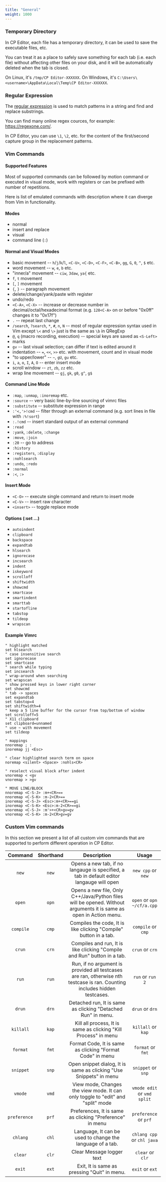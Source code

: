 ```yaml
---
title: "General"
weight: 1000
---
```


### Temporary Directory

In CP Editor, each file has a temporary directory, it can be used to save the executable files, etc.

You can treat it as a place to safely save something for each tab (i.e. each file) without affecting other files on your disk, and it will be automatically deleted when the tab is closed.

On Linux, it's `/tmp/CP Editor-XXXXXX`. On Windows, it's `C:\Users\<username>\AppData\Local\Temp\CP Editor-XXXXXX`.

### Regular Expression

The [regular expression](https://en.wikipedia.org/wiki/Regular_expression) is used to match patterns in a string and find and replace substrings.

You can find many online regex cources, for example: <https://regexone.com/>.

In CP Editor, you can use `\1`, `\2`, etc. for the content of the first/second capture group in the replacement patterns.

### Vim Commands

#### Supported Features

Most of supported commands can be followed by motion command or executed in visual mode, work with registers or can be prefixed with number of repetitions.

Here is list of emulated commands with description where it can diverge from Vim in functionality.

#### Modes

-   normal
-   insert and replace
-   visual
-   command line (`:`)

#### Normal and Visual Modes

-   basic movement -- `h`/`j`/`k`/`l`, `<C-U>`, `<C-D>`, `<C-F>`, `<C-B>`, `gg`, `G`, `0`, `^`, `$` etc.
-   word movement -- `w`, `e`, `b` etc.
-   "inner/a" movement -- `ciw`, `3daw`, `ya{` etc.
-   `f`, `t` movement
-   `[`, `]` movement
-   `{`, `}` -- paragraph movement
-   delete/change/yank/paste with register
-   undo/redo
-   `<C-A>`, `<C-X>` -- increase or decrease number in decimal/octal/hexadecimal format (e.g. `128<C-A>` on or before "0x0ff" changes it to "0x17f")
-   `.` -- repeat last change
-   `/search`, `?search`, `*`, `#`, `n`, `N` -- most of regular expression syntax used in Vim except `\<` and `\>` just is the same as `\b` in QRegExp
-   `@`, `q` (macro recording, execution) -- special keys are saved as `<S-Left>`
-   marks
-   `gv` -- last visual selection; can differ if text is edited around it
-   indentation -- `=`, `<<`, `>>` etc. with movement, count and in visual mode
-   "to upper/lower" -- `~`, `gU`, `gu` etc.
-   `i`, `a`, `o`, `I`, `A`, `O` -- enter insert mode
-   scroll window -- `zt`, `zb`, `zz` etc.
-   wrap line movement -- `gj`, `gk`, `g0`, `g^`, `g$`

#### Command Line Mode

-   `:map`, `:unmap`, `:inoremap` etc.
-   `:source` -- very basic line-by-line sourcing of vimrc files
-   `:substitute` -- substitute expression in range
-   `:'<,'>!cmd` -- filter through an external command (e.g. sort lines in file with `:%!sort`)
-   `:.!cmd` -- insert standard output of an external command
-   `:read`
-   `:yank`, `:delete`, `:change`
-   `:move`, `:join`
-   `:20` -- go to address
-   `:history`
-   `:registers`, `:display`
-   `:nohlsearch`
-   `:undo`, `:redo`
-   `:normal`
-   `:<`, `:>`

#### Insert Mode

-   `<C-O>` -- execute single command and return to insert mode
-   `<C-V>` -- insert raw character
-   `<insert>` -- toggle replace mode

#### Options (:set ...)

-   `autoindent`
-   `clipboard`
-   `backspace`
-   `expandtab`
-   `hlsearch`
-   `ignorecase`
-   `incsearch`
-   `indent`
-   `iskeyword`
-   `scrolloff`
-   `shiftwidth`
-   `showcmd`
-   `smartcase`
-   `smartindent`
-   `smarttab`
-   `startofline`
-   `tabstop`
-   `tildeop`
-   `wrapscan`

#### Example Vimrc

```vimrc
" highlight matched
set hlsearch
" case insensitive search
set ignorecase
set smartcase
" search while typing
set incsearch
" wrap-around when searching
set wrapscan
" show pressed keys in lower right corner
set showcmd
" tab -> spaces
set expandtab
set tabstop=4
set shiftwidth=4
" keep a 5 line buffer for the cursor from top/bottom of window
set scrolloff=5
" X11 clipboard
set clipboard=unnamed
" use ~ with movement
set tildeop

" mappings
nnoremap ; :
inoremap jj <Esc>

" clear highlighted search term on space
noremap <silent> <Space> :nohls<CR>

" reselect visual block after indent
vnoremap < <gv
vnoremap > >gv

" MOVE LINE/BLOCK
nnoremap <C-S-J> :m+<CR>==
nnoremap <C-S-K> :m-2<CR>==
inoremap <C-S-J> <Esc>:m+<CR>==gi
inoremap <C-S-K> <Esc>:m-2<CR>==gi
vnoremap <C-S-J> :m'>+<CR>gv=gv
vnoremap <C-S-K> :m-2<CR>gv=gv
```

### Custom Vim commands

In this section we present a list of all custom vim commands that are supported to perform different operation in CP Editor.

|    Command   | Shorthand |                                                        Description                                                        |            Usage            |
| :----------: | :-------: | :-----------------------------------------------------------------------------------------------------------------------: | :-------------------------: |
|     `new`    |   `new`   |                  Opens a new tab, if no langauge is specified, a tab in default editor langauge will open                 |      `new cpp` or `new`     |
|    `open`    |   `opn`   |     Opens a new file, Only C++/Java/Python files will be opened. Without arguments it is same as open in Action menu.     |  `open` or `opn ~/cf/a.cpp` |
|   `compile`  |   `cmp`   |                             Compiles the code, It is like clicking "Compile" button in a tab.                             |      `compile` or `cmp`     |
|    `crun`    |   `crn`   |                          Compiles and run, It is like clicking "Compile and Run" button in a tab.                         |       `crun` or `crn`       |
|     `run`    |   `run`   | Run, if no argument is provided all testcases are ran, otherwise nth testcase is ran. Counting includes hidden testcases. |       `run` or `run 2`      |
|    `drun`    |   `drn`   |                                Detached run, It is same as clicking "Detached Run" in menu.                               |       `drun` or `drn`       |
|   `killall`  |   `kap`   |                              Kill all process, It is same as clicking "Kill Process" in menu                              |      `killall` or `kap`     |
|   `format`   |   `fmt`   |                                 Format Code, It is same as clicking "Format Code" in menu                                 |      `format` or `fmt`      |
|   `snippet`  |   `snp`   |                             Open snippet dialog, It is same as clicking "Use Snippets" in menu                            |      `snippet` or `snp`     |
|    `vmode`   |   `vmd`   |                      View mode, Changes the view mode. It can only toggle to "edit" and "split" mode                      | `vmode edit` or `vmd split` |
| `preference` |   `prf`   |                                  Preferences, It is same as clicking "Preference" in menu                                 |    `preference` or `prf`    |
|   `chlang`   |   `chl`   |                                 Language, It can be used to change the language of a tab.                                 |  `chlang cpp` or `chl java` |
|    `clear`   |   `clr`   |                                                 Clear Message logger text                                                 |       `clear` or `clr`      |
|    `exit`    |   `ext`   |                                        Exit, It is same as pressing "Quit" in menu.                                       |       `exit` or `ext`       |
